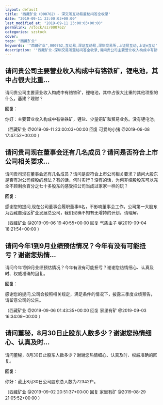 ```yaml
---
layout: default
title: '西藏矿业（000762）- 深交所互动易董秘问答全收录'
date: "2019-09-11 23:00:03+00:00"
last_modified_at: "2019-09-11 23:00:03+00:00"
permalink: /stock/sz/000762/
categories: szstock
cover: 
tags: "西藏矿业"
keywords: '"西藏矿业",000762,互动易,深证互动易,深圳交易所,上证易互动,上证e互动'
description: '"西藏矿业-深圳交易所董秘问答全收录,请问贵公司主要营业收入构成中有铬铁矿，锂电池，其中占很大比重的其他项指的什么，基建？理财？"'
---
```


## 请问贵公司主要营业收入构成中有铬铁矿，锂电池，其中占很大比重...

请问贵公司主要营业收入构成中有铬铁矿，锂电池，其中占很大比重的其他项指的什么，基建？理财？

**回复**：

你好：主要营业收入构成中有铬铁矿，锂盐、少量铜矿和贸易业务。没有锂电池。 

（西藏矿业  @2019-09-11 23:00:03+00:00 回复 可爱的小猪  @2019-09-08 17:47:52+00:00 ）

## 请问贵司现在董事会还有几名成员？请问是否符合上市公司相关要求...

请问贵司现在董事会还有几名成员？请问是否符合上市公司相关要求？请问大股东是否有对公司控股的想法？有的话，何时实行？没有的话，为何非控股股东可以完全不顾剩余百分之七十多股东的感受把公司当成过家家一样的玩？

**回复**：

感谢您的提问,现在公司董事会履职董事6名，不影响董事会工作。公司第一大股东为西藏自治区矿业发展总公司，我们现确不知有无增持的计划，请理解。 

（西藏矿业  @2019-09-06 19:40:55+00:00 回复 气质虫子  @2019-09-04 18:21:54+00:00 ）

## 请问今年1到9月业绩预估情况？今年有没有可能扭亏？谢谢您热情...

请问今年1到9月业绩预估情况？今年有没有可能扭亏？谢谢您热情细心、认真及时、权威准确的回复。

**回复**：

感谢您的提问,公司会按照相关规定，满足条件的情况下，披露三季度业绩预告，请留意公司的公告。 

（西藏矿业  @2019-09-06 01:43:35+00:00 回复 家里有矿  @2019-09-03 16:34:09+00:00 ）

## 请问董秘，8月30日止股东人数多少？谢谢您热情细心、认真及时...

请问董秘，8月30日止股东人数多少？谢谢您热情细心、认真及时、权威准确的回复。

**回复**：

你好：截止8月30日公司股东总人数为72342户。 

（西藏矿业  @2019-09-02 20:51:37+00:00 回复 家里有矿  @2019-08-29 21:05:52+00:00 ）

